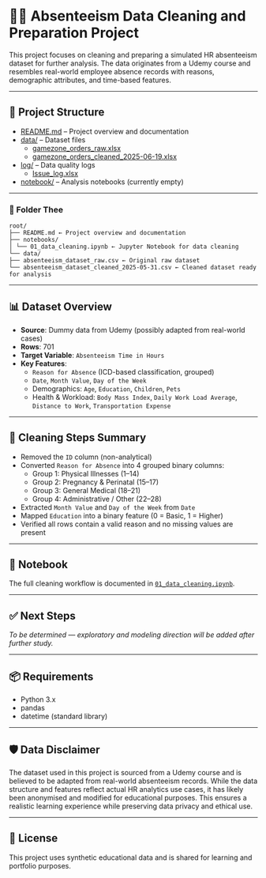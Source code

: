 # 🧑‍💼 Absenteeism Data Cleaning and Preparation Project

This project focuses on cleaning and preparing a simulated HR absenteeism dataset for further analysis. The data originates from a Udemy course and resembles real-world employee absence records with reasons, demographic attributes, and time-based features.

---

## 📁 Project Structure

- [README.md](README.md) – Project overview and documentation
- [data/](data/) – Dataset files
  - [gamezone_orders_raw.xlsx](data/gamezone_orders_raw.xlsx)
  - [gamezone_orders_cleaned_2025-06-19.xlsx](data/gamezone_orders_cleaned_2025-06-19.xlsx)
- [log/](log/) – Data quality logs
  - [Issue_log.xlsx](log/Issue_log.xlsx)
- [notebook/](notebook/) – Analysis notebooks (currently empty)

---
### 📁 Folder Thee
```
root/
├── README.md ← Project overview and documentation
├── notebooks/
│ └── 01_data_cleaning.ipynb ← Jupyter Notebook for data cleaning
└── data/
├── absenteeism_dataset_raw.csv ← Original raw dataset
└── absenteeism_dataset_cleaned_2025-05-31.csv ← Cleaned dataset ready for analysis
```

---

## 📊 Dataset Overview

- **Source**: Dummy data from Udemy (possibly adapted from real-world cases)
- **Rows**: 701
- **Target Variable**: `Absenteeism Time in Hours`
- **Key Features**:
  - `Reason for Absence` (ICD-based classification, grouped)
  - `Date`, `Month Value`, `Day of the Week`
  - Demographics: `Age`, `Education`, `Children`, `Pets`
  - Health & Workload: `Body Mass Index`, `Daily Work Load Average`, `Distance to Work`, `Transportation Expense`

---

## 🧹 Cleaning Steps Summary

- Removed the `ID` column (non-analytical)
- Converted `Reason for Absence` into 4 grouped binary columns:
  - Group 1: Physical Illnesses (1–14)
  - Group 2: Pregnancy & Perinatal (15–17)
  - Group 3: General Medical (18–21)
  - Group 4: Administrative / Other (22–28)
- Extracted `Month Value` and `Day of the Week` from `Date`
- Mapped `Education` into a binary feature (0 = Basic, 1 = Higher)
- Verified all rows contain a valid reason and no missing values are present

---

## 📝 Notebook

The full cleaning workflow is documented in [`01_data_cleaning.ipynb`](notebooks/01_data_cleaning.ipynb).

---

## ✅ Next Steps

_To be determined — exploratory and modeling direction will be added after further study._

---

## 📦 Requirements

- Python 3.x
- pandas
- datetime (standard library)

---

## 🛡️ Data Disclaimer

The dataset used in this project is sourced from a Udemy course and is believed to be adapted from real-world absenteeism records. While the data structure and features reflect actual HR analytics use cases, it has likely been anonymised and modified for educational purposes. This ensures a realistic learning experience while preserving data privacy and ethical use.

---

## 📜 License

This project uses synthetic educational data and is shared for learning and portfolio purposes.